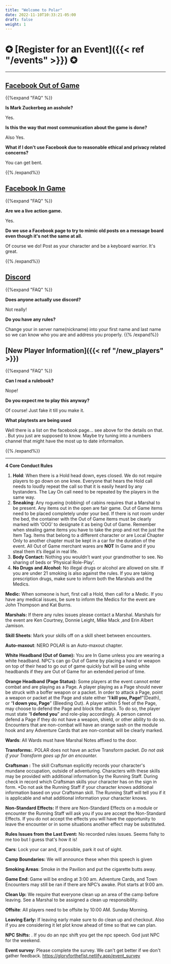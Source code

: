 ```yaml
---
title: "Welcome to Polar"
date: 2022-11-10T10:33:21-05:00
draft: false
weight: 1
---
```

# **✪ [Register for an Event]({{< ref "/events" >}}) ✪**

------

## [Facebook Out of Game](https://www.facebook.com/groups/348666906438615?sorting_setting=CHRONOLOGICAL)  
{{%expand "FAQ" %}}

**Is Mark Zuckerbeg an asshole?**

Yes.

**Is this the way that most communication about the game is done?**

 Also Yes.

**What if I don't use Facebook due to  reasonable ethical and privacy related concerns?** 

You can get bent.

{{% /expand%}}

## [Facebook In Game](https://www.facebook.com/groups/3408485185934076/)  
{{%expand "FAQ" %}}

**Are we a live action game.**

Yes.

**Do we use a Facebook page to try to mimic old posts on a message board even though it's not the same at all.**

 Of course we do! Post as your character and be a keyboard warrior. It's great. 

{{% /expand%}}

## [Discord](https://www.facebook.com/groups/348666906438615/permalink/802964631008838/)  
{{%expand "FAQ" %}} 

**Does anyone actually use discord?** 

Not really!

**Do you have any rules?**

Change your in server name(nickname) into your first name and last name so we can know who you are and address you properly.
{{% /expand%}}

## [New Player Information]({{< ref "/new_players" >}})  

{{%expand "FAQ" %}}

**Can I read a rulebook?** 

Nope!

**Do you expect me to play this anyway?** 

Of course! Just fake it till you make it. 

**What playtests are being used**

Well there is a list on the facebook page... see above for the details on that. . But you just are supposed to know.  Maybe try tuning into a numbers channel that might have the most up to date informaiton.

{{% /expand%}}

---

  **4 Core Conduct Rules**

1. **Hold**: When there is a Hold head down, eyes closed. We do not require players to go down on one knee. Everyone that hears the Hold call needs to loudly repeat the call so that it is easily heard by any bystanders. The Lay On call need to be repeated by the players in the same way.
2. **Sneaking**: Any rogueing (robbing) of cabins requires that a Marshal to be present. Any items out in the open are fair game. Out of Game items need to be placed completely under your bed. If there is not room under the bed, the container with the Out of Game items must be clearly marked with ‘OOG’ to designate it as being Out of Game. Remember when stealing game items you have to take the prop and not the just the Item Tag. Items that belong to a different character or are Local Chapter Only to another chapter must be kept in a car for the duration of the event. All Out of Game merchant wares are **NOT** In Game and if you steal them it’s illegal in real life.
3. **Body Contact:** Nothing you wouldn’t want your grandmother to see. No sharing of beds or ‘Physical Role-Play’.
4. **No Drugs and Alcohol:** No illegal drugs or alcohol are allowed on site. If you are under 21 smoking is also against the rules. If you are taking prescription drugs, make sure to inform both the Marshals and the Medics.

**Medic:** When someone is hurt, first call a Hold, then call for a Medic. If you have any medical issues, be sure to inform the Medics for the event are John Thompson and Kat Burns.

**Marshals:** If there any rules issues please contact a Marshal. Marshals for the event are Ken Courtney, Donnie Leight, Mike Mack ,and Erin Albert Jamison.

**Skill Sheets**: Mark your skills off on a skill sheet between encounters.

**Auto-maxout**: NERO POLAR is an Auto-maxout chapter.

**White Headband (Out of Game):** You are In Game unless you are wearing a white headband. NPC's can go Out of Game by placing a hand or weapon on top of their head to go out of game quickly but will be using white headbands if they are Out of Game for an extended period of time.

**Orange Headband (Page Status):** Some players at the event cannot enter combat and are playing as a Page. A player playing as a Page should never be struck with a boffer weapon or a packet. In order to attack a Page, point a weapon or packet at the Page and state either “**I kill you, Page!**”(Death), or “**I down you, Page**” (Bleeding Out). A player within 5 feet of the Page, may choose to defend the Page and block the attack. To do so, the player must state “**I defend you**” and role-play accordingly. A person cannot defend a Page if they do not have a weapon, shield, or other ability to do so. Encounters that are non-combat will have an orange sash on the module hook and any Adventure Cards that are non-combat will be clearly marked.

**Wards**: All Wards must have Marshal Notes affixed to the door.

**Transforms:**. POLAR does not have an active Transform packet.  *Do not ask if your Transform goes up for an encounter.* 

**Craftsman <Type>:** The skill Craftsman <Type> explicitly records your character's mundane occupation, outside of adventuring. Characters with these skills may be provided with additional information by the Running Staff. During check in record which Craftsman <Type> skills your character has on the sign in form. *Do not ask the Running Staff if your character knows additional information based on your Craftsman <Type> skill. The Running Staff will tell you if it is applicable and what additional information your character knows.

**Non-Standard Effects:** If there are Non-Standard Effects on a module or encounter the Running Staff will ask you if you are accept the Non-Standard Effects. If you do not accept the effects you will have the opportunity to leave the encounter or in some situations another effect may be substituted.

**Rules Issues from the Last Event:** No recorded rules issues. Seems fishy to me too but I guess that's how it is!

**Cars**: Lock your car and, if possible, park it out of sight.

**Camp Boundaries:** We will announce these when this speech is given

**Smoking Areas**: Smoke in the Pavilion and put the cigarette butts away.

**Game End**: Game will be ending at 3:00 am. Adventure Cards, and Town Encounters may still be ran if there are NPC’s awake. Plot starts at 9:00 am.

**Clean Up:** We require that everyone clean up an area of the camp before leaving. See a Marshal to be assigned a clean up responsibility.

**Offsite**: All players need to be offsite by 10:00 AM. Sunday Morning.

**Leaving Early:** If leaving early make sure to do clean up and checkout. Also if you are considering it let plot know ahead of time so that we can plan. 

**NPC Shifts:** . If you do an npc shift you get the npc speech. God just NPC for the weekend. 

**Event survey**: Please complete the survey. We can't get better if we don't gather feedback. https://gloryforthefist.netlify.app/event_survey